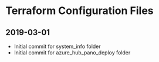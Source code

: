 # Terraform Configuration Files

## 2019-03-01

- Initial commit for system_info folder
- Initial commit for azure_hub_pano_deploy folder
